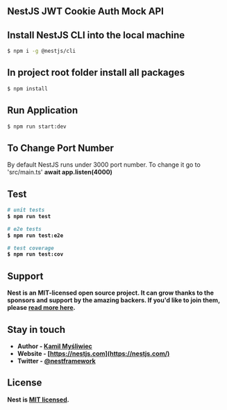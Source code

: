 ## NestJS JWT Cookie Auth Mock API

## Install NestJS CLI into the local machine

```bash
$ npm i -g @nestjs/cli
```

## In project root folder install all packages

```bash
$ npm install
```

## Run Application
```bash
$ npm run start:dev
```

## To Change Port Number

By default NestJS runs under 3000 port number.
To change it go to 'src/main.ts' <b>await app.listen(4000)<b>

## Test

```bash
# unit tests
$ npm run test

# e2e tests
$ npm run test:e2e

# test coverage
$ npm run test:cov
```

## Support

Nest is an MIT-licensed open source project. It can grow thanks to the sponsors and support by the amazing backers. If you'd like to join them, please [read more here](https://docs.nestjs.com/support).

## Stay in touch

- Author - [Kamil Myśliwiec](https://kamilmysliwiec.com)
- Website - [https://nestjs.com](https://nestjs.com/)
- Twitter - [@nestframework](https://twitter.com/nestframework)

## License

Nest is [MIT licensed](LICENSE).
